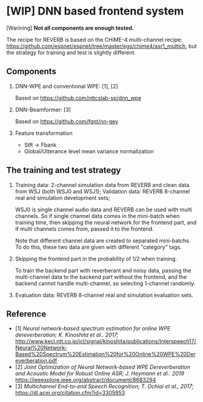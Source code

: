 # [WIP] DNN based frontend system

[Warining] **Not all components are enough tested.**

The recipe for REVERB is based on the CHiME-4 multi-channel recipe: https://github.com/espnet/espnet/tree/master/egs/chime4/asr1_multich,
but the strategy for training and test is slightly different.

## Components

1. DNN-WPE and conventional WPE: [1], [2]

    Based on https://github.com/nttcslab-sp/dnn_wpe

1. DNN-Beamformer: [3]

    Based on https://github.com/fgnt/nn-gev

1. Feature transformation
    - Stft -> Fbank
    - Global/Utterance level mean variance normalization


## The training and test strategy

1. Training data: 2-channel simulation data from REVERB and clean data from WSJ (both WSJ0 and
WSJ1); Validation data: REVERB 8-channel real and simulation development
sets; 

    WSJ0 is single channel audio data and REVERB can be used with multi channels.
    So if single channel data comes in the mini-batch when training time,
    then skipping the neural network for the frontend part,
    and if multi channels comes from, passed it to the frontend.

    Note that different channel data are created to separated mini-batchs.
    To do this, these two data are given with different "category" tags.
    
1. Skipping the frontend part in the probability of 1/2 when training.

    To train the backend part with reverberant and noisy data,
    passing the multi-channel data to the backend part without the frontend,
    and the backend cannot handle multi-channel, so selecting 1-channel randomly.

1. Evaluation data: REVERB 8-channel real and simulation evaluation sets.

## Reference
- [1] *Neural network-based spectrum estimation for online WPE dereverberation; K. Kinoshita et al.. 2017;* http://www.kecl.ntt.co.jp/icl/signal/kinoshita/publications/Interspeech17/Neural%20Network-Based%20Spectrum%20Estimation%20for%20Online%20WPE%20Dereverberation.pdf
- [2] *Joint Optimization of Neural Network-based WPE Dereverberation and Acoustic Model for Robust Online ASR; J. Heymann et al.. 2019* https://ieeexplore.ieee.org/abstract/document/8683294
- [3] *Multichannel End-to-end Speech Recognition; T. Ochiai et al., 2017;* https://dl.acm.org/citation.cfm?id=3305953
